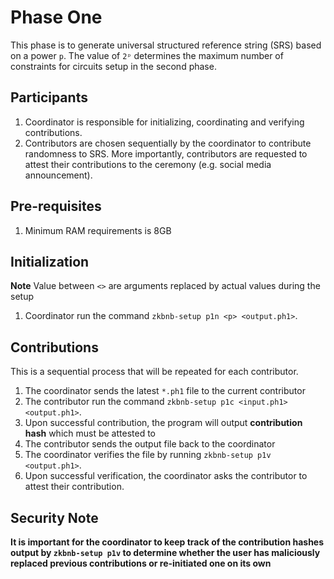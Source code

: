 # Phase One 
This phase is to generate universal structured reference string (SRS) based on a power `p`.
The value of `2ᵖ` determines the maximum number of constraints for circuits setup in the second phase.

## Participants
1. Coordinator is responsible for initializing, coordinating and verifying contributions.
2. Contributors are chosen sequentially by the coordinator to contribute randomness to SRS. More importantly, contributors are requested to attest their contributions to the ceremony (e.g. social media announcement).
## Pre-requisites
1. Minimum RAM requirements is 8GB

## Initialization
**Note** Value between `<>` are arguments replaced by actual values during the setup
1. Coordinator run the command `zkbnb-setup p1n <p> <output.ph1>`.

## Contributions
This is a sequential process that will be repeated for each contributor.
1. The coordinator sends the latest `*.ph1` file to the current contributor
2. The contributor run the command `zkbnb-setup p1c <input.ph1> <output.ph1>`.
3. Upon successful contribution, the program will output **contribution hash** which must be attested to
4. The contributor sends the output file back to the coordinator
5. The coordinator verifies the file by running `zkbnb-setup p1v <output.ph1>`. 
6. Upon successful verification, the coordinator asks the contributor to attest their contribution.


## Security Note
**It is important for the coordinator to keep track of the contribution hashes output by `zkbnb-setup p1v` to determine whether the user has maliciously replaced previous contributions or re-initiated one on its own**